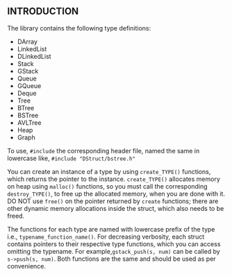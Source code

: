 
## INTRODUCTION 

The library contains the following type definitions:
* DArray
* LinkedList
* DLinkedList
* Stack
* GStack
* Queue
* GQueue
* Deque
* Tree
* BTree
* BSTree
* AVLTree
* Heap
* Graph

To use, `#include` the corresponding header file, named the same in lowercase like, `#include "DStruct/bstree.h"`

You can create an instance of a type by using `create_TYPE()` functions, which returns the pointer to the instance. `create_TYPE()` allocates memory
on heap using `malloc()` functions, so you must call the corresponding `destroy_TYPE()`, to free up the allocated memory, when you are done with it.
DO NOT use `free()` on the pointer returned by `create` functions; there are other dynamic memory allocations inside the struct, which also needs to be freed.

The functions for each type are named with lowercase prefix of the type i.e., `typename_function_name()`. For decreasing verbosity, each struct contains
pointers to their respective type functions, which you can access omitting the typename. For example,`gstack_push(s, num)` can be called by `s->push(s, num)`.
Both functions are the same and should be used as per convenience.
